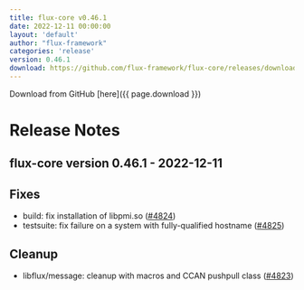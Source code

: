 ```yaml
---
title: flux-core v0.46.1
date: 2022-12-11 00:00:00
layout: 'default'
author: "flux-framework"
categories: 'release'
version: 0.46.1
download: https://github.com/flux-framework/flux-core/releases/download/v0.46.1/flux-core-0.46.1.tar.gz
---
```


Download from GitHub [here]({{ page.download }})

# Release Notes

flux-core version 0.46.1 - 2022-12-11
-------------------------------------

## Fixes
 * build: fix installation of libpmi.so ([#4824](https://github.com/flux-core/issues/4824))
 * testsuite: fix failure on a system with fully-qualified hostname ([#4825](https://github.com/flux-core/issues/4825))

## Cleanup
 * libflux/message: cleanup with macros and CCAN pushpull class ([#4823](https://github.com/flux-core/issues/4823))
